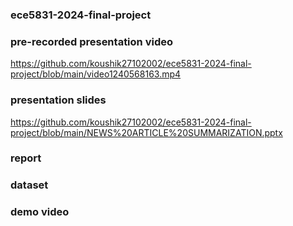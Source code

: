 ### ece5831-2024-final-project

### pre-recorded presentation video
https://github.com/koushik27102002/ece5831-2024-final-project/blob/main/video1240568163.mp4

### presentation slides
https://github.com/koushik27102002/ece5831-2024-final-project/blob/main/NEWS%20ARTICLE%20SUMMARIZATION.pptx

### report

### dataset

### demo video
